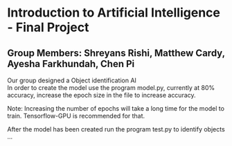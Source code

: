 # Introduction to Artificial Intelligence - Final Project

## Group Members: Shreyans Rishi, Matthew Cardy, Ayesha Farkhundah, Chen Pi  
Our group designed a Object identification AI  
In order to create the model use the program model.py, currently at 80% accuracy, increase the epoch size in the file to increase accuracy.

Note: Increasing the number of epochs will take a long time for the model to train. Tensorflow-GPU is recommended for that. 

After the model has been created run the program test.py to identify objects
...

